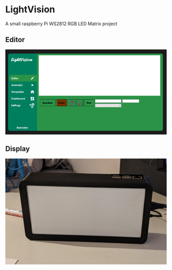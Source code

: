 # LightVision

A small raspberry Pi WS2812 RGB LED Matrix project

## Editor
<img src="https://github.com/18Markus1984/LightVision/blob/master/images/Unbenannt.PNG" width="800">


## Display
<img src="https://github.com/18Markus1984/LightVision/blob/master/images/PXL_20210310_202212894.jpg" width="800">


